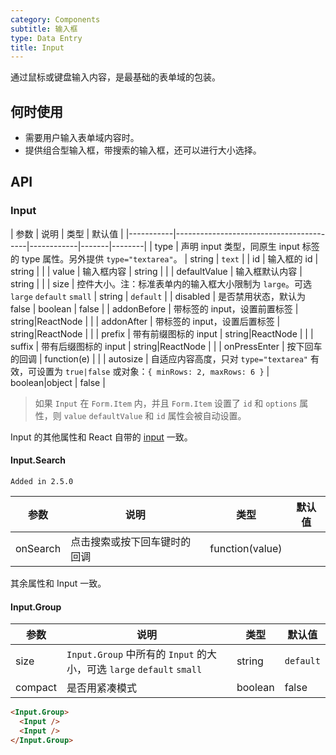 ```yaml
---
category: Components
subtitle: 输入框
type: Data Entry
title: Input
---
```


通过鼠标或键盘输入内容，是最基础的表单域的包装。

## 何时使用

- 需要用户输入表单域内容时。
- 提供组合型输入框，带搜索的输入框，还可以进行大小选择。

## API

### Input

| 参数      | 说明                                     | 类型       | 默认值 |
|-----------|-----------------------------------------|------------|-------|--------|
| type | 声明 input 类型，同原生 input 标签的 type 属性。另外提供 `type="textarea"`。 | string  | `text` |
| id | 输入框的 id | string | |
| value | 输入框内容 | string | |
| defaultValue | 输入框默认内容 | string | |
| size | 控件大小。注：标准表单内的输入框大小限制为 `large`。可选 `large` `default` `small` | string | `default` |
| disabled | 是否禁用状态，默认为 false | boolean | false |
| addonBefore | 带标签的 input，设置前置标签 | string\|ReactNode | |
| addonAfter | 带标签的 input，设置后置标签 | string\|ReactNode | |
| prefix | 带有前缀图标的 input | string\|ReactNode | |
| suffix | 带有后缀图标的 input | string\|ReactNode | |
| onPressEnter | 按下回车的回调 | function(e) | |
| autosize | 自适应内容高度，只对 `type="textarea"` 有效，可设置为 `true|false` 或对象：`{ minRows: 2, maxRows: 6 }` | boolean\|object | false |

> 如果 `Input` 在 `Form.Item` 内，并且 `Form.Item` 设置了 `id` 和 `options` 属性，则 `value` `defaultValue` 和 `id` 属性会被自动设置。

Input 的其他属性和 React 自带的 [input](https://facebook.github.io/react/docs/events.html#supported-events) 一致。

#### Input.Search

`Added in 2.5.0`

| 参数      | 说明                                     | 类型       | 默认值 |
|-----------|-----------------------------------------|-----------|-------|
| onSearch | 点击搜索或按下回车键时的回调                 | function(value) |  |

其余属性和 Input 一致。

#### Input.Group

| 参数      | 说明                                     | 类型         | 默认值 |
|-----------|-----------------------------------------|-------------|-------|
|  size | `Input.Group` 中所有的 `Input` 的大小，可选 `large` `default` `small` | string | `default` |
|  compact | 是否用紧凑模式 | boolean | false |


```html
<Input.Group>
  <Input />
  <Input />
</Input.Group>
```
